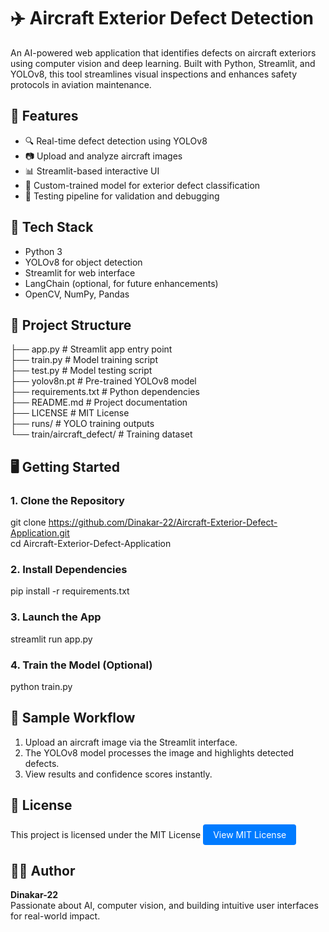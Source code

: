 # ✈️ Aircraft Exterior Defect Detection

An AI-powered web application that identifies defects on aircraft exteriors using computer vision and deep learning. Built with Python, Streamlit, and YOLOv8, this tool streamlines visual inspections and enhances safety protocols in aviation maintenance.

## 🚀 Features

- 🔍 Real-time defect detection using YOLOv8
- 📷 Upload and analyze aircraft images
- 📊 Streamlit-based interactive UI
- 🧠 Custom-trained model for exterior defect classification
- 🧪 Testing pipeline for validation and debugging

## 🧰 Tech Stack

- Python 3
- YOLOv8 for object detection
- Streamlit for web interface
- LangChain (optional, for future enhancements)
- OpenCV, NumPy, Pandas

## 📁 Project Structure

├── app.py                   # Streamlit app entry point  
├── train.py                 # Model training script  
├── test.py                  # Model testing script  
├── yolov8n.pt               # Pre-trained YOLOv8 model  
├── requirements.txt         # Python dependencies  
├── README.md                # Project documentation  
├── LICENSE                  # MIT License  
├── runs/                    # YOLO training outputs  
└── train/aircraft_defect/   # Training dataset  

## 🖥️ Getting Started

### 1. Clone the Repository

git clone https://github.com/Dinakar-22/Aircraft-Exterior-Defect-Application.git  
cd Aircraft-Exterior-Defect-Application

### 2. Install Dependencies

pip install -r requirements.txt

### 3. Launch the App

streamlit run app.py

### 4. Train the Model (Optional)

python train.py

## 📸 Sample Workflow

1. Upload an aircraft image via the Streamlit interface.  
2. The YOLOv8 model processes the image and highlights detected defects.  
3. View results and confidence scores instantly.

## 📜 License

This project is licensed under the MIT License <a href="https://github.com/Dinakar-22/Aircraft-Exterior-Defect-Application/tree/main?tab=MIT-1-ov-file" style="display:inline-block;padding:8px 16px;background-color:#007bff;color:#fff;border-radius:4px;text-decoration:none;">View MIT License</a>



## 👨‍💻 Author

**Dinakar-22**  
Passionate about AI, computer vision, and building intuitive user interfaces for real-world impact.

